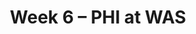 ---
layout: game
title: Week 6 – PHI at WAS
season: 2011
game_id: 2011_06_PHI_WAS
away_team: PHI
home_team: WAS
---